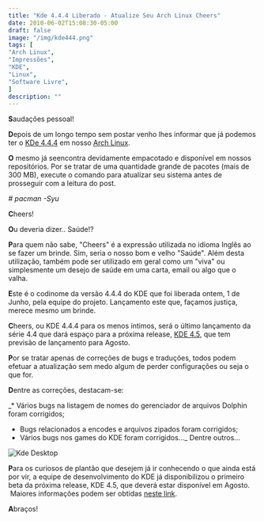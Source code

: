 ```yaml
---
title: "Kde 4.4.4 Liberado - Atualize Seu Arch Linux Cheers"
date: 2010-06-02T15:08:30-05:00
draft: false
image: "/img/kde444.png"
tags: [
"Arch Linux",
"Impressões",
"KDE",
"Linux",
"Software Livre",
]
description: ""
---
```

**S**audações pessoal!

**D**epois de um longo tempo sem postar venho lhes informar que já podemos ter o [KDe 4.4.4](https://www.kde.org) em nosso [Arch Linux](https://www.archlinux.org).

**O** mesmo já seencontra devidamente empacotado e disponível em nossos repositórios. Por se tratar de uma quantidade grande de pacotes (mais de 300 MB), execute o comando para atualizar seu sistema antes de prosseguir com a leitura do post.

_# pacman -Syu_

**C**heers!

**O**u deveria dizer.. Saúde!?

**P**ara quem não sabe, "Cheers" é a expressão utilizada no idioma Inglês ao se fazer um brinde. Sim, seria o nosso bom e velho "Saúde". Além desta utilização, também pode ser utilizado em geral como um "viva" ou simplesmente um desejo de saúde em uma carta, email ou algo que o valha.

**E**ste é o codinome da versão 4.4.4 do KDE que foi liberada ontem, 1 de Junho, pela equipe do projeto. Lançamento este que, façamos justiça, merece mesmo um brinde.

**C**heers, ou KDE 4.4.4 para os menos íntimos, será o último lançamento da série 4.4 que dará espaço para a próxima release, [KDE 4.5](https://www.kde.org/announcements/announce-4.5-beta1.php), que tem previsão de lançamento para Agosto.

**P**or se tratar apenas de correções de bugs e traduções, todos podem efetuar a atualização sem medo algum de perder configurações ou seja o que for.

**D**entre as correções, destacam-se:

_* Vários bugs na listagem de nomes do gerenciador de arquivos Dolphin foram corrigidos;
* Bugs relacionados a encodes e arquivos zipados foram corrigidos;
* Vários bugs nos games do KDE foram corrigidos..._
Dentre outros...

![Kde Desktop](/img/kde444-desktop.jpg)

**P**ara os curiosos de plantão que desejem já ir conhecendo o que ainda está por vir, a equipe de desenvolvimento do KDE já disponibilizou o primeiro beta da próxima release, KDE 4.5, que deverá estar disponível em Agosto.  Maiores informações podem ser obtidas [neste link](https://www.kde.org/announcements/announce-4.5-beta1.php).

**A**braços!

